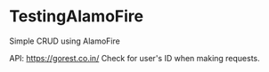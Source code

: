 # TestingAlamoFire
Simple CRUD using AlamoFire

API: https://gorest.co.in/
Check for user's ID when making requests.
